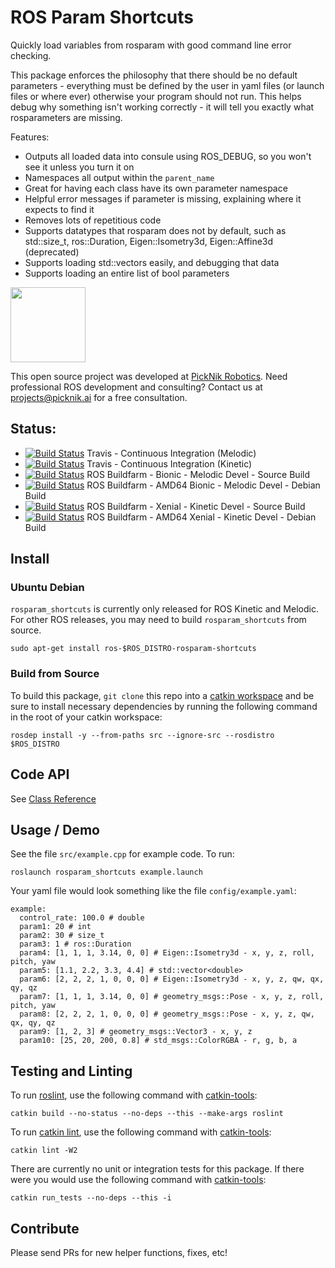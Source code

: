 # ROS Param Shortcuts

Quickly load variables from rosparam with good command line error checking.

This package enforces the philosophy that there should be no default parameters - everything must be defined by the user in yaml files (or launch files or where ever) otherwise your program should not run. This helps debug why something isn't working correctly - it will tell you exactly what rosparameters are missing.

Features:
 - Outputs all loaded data into consule using ROS_DEBUG, so you won't see it unless you turn it on
 - Namespaces all output within the ``parent_name``
 - Great for having each class have its own parameter namespace
 - Helpful error messages if parameter is missing, explaining where it expects to find it
 - Removes lots of repetitious code
 - Supports datatypes that rosparam does not by default, such as std::size_t, ros::Duration, Eigen::Isometry3d, Eigen::Affine3d (deprecated)
 - Supports loading std::vectors easily, and debugging that data
 - Supports loading an entire list of bool parameters

<img src="https://picknik.ai/assets/images/logo.jpg" width="120">

This open source project was developed at [PickNik Robotics](https://picknik.ai/). Need professional ROS development and consulting? Contact us at projects@picknik.ai for a free consultation.

## Status:

 * [![Build Status](https://api.travis-ci.org/PickNikRobotics/rosparam_shortcuts.svg?branch=melodic-devel)](https://travis-ci.org/PickNikRobotics/rosparam_shortcuts) Travis - Continuous Integration (Melodic)
 * [![Build Status](https://api.travis-ci.org/PickNikRobotics/rosparam_shortcuts.svg?branch=kinetic-devel)](https://travis-ci.org/PickNikRobotics/rosparam_shortcuts) Travis - Continuous Integration (Kinetic)
 * [![Build Status](http://build.ros.org/buildStatus/icon?job=Msrc_uB__rosparam_shortcuts__ubuntu_bionic__source)](http://build.ros.org/view/Msrc_uB/job/Msrc_uB__rosparam_shortcuts__ubuntu_bionic__source/) ROS Buildfarm - Bionic - Melodic Devel - Source Build
 * [![Build Status](http://build.ros.org/buildStatus/icon?job=Mbin_uB64__rosparam_shortcuts__ubuntu_bionic_amd64__binary)](http://build.ros.org/view/Mbin_uB64/job/Mbin_uB64__rosparam_shortcuts__ubuntu_bionic_amd64__binary/) ROS Buildfarm - AMD64 Bionic - Melodic Devel - Debian Build
 * [![Build Status](http://build.ros.org/buildStatus/icon?job=Ksrc_uX__rosparam_shortcuts__ubuntu_xenial__source)](http://build.ros.org/view/Ksrc_uX/job/Ksrc_uX__rosparam_shortcuts__ubuntu_xenial__source/) ROS Buildfarm - Xenial - Kinetic Devel - Source Build
 * [![Build Status](http://build.ros.org/buildStatus/icon?job=Kbin_uX64__rosparam_shortcuts__ubuntu_xenial_amd64__binary)](http://build.ros.org/view/Kbin_uX64/job/Kbin_uX64__rosparam_shortcuts__ubuntu_xenial_amd64__binary/) ROS Buildfarm - AMD64 Xenial - Kinetic Devel - Debian Build
## Install

### Ubuntu Debian

`rosparam_shortcuts` is currently only released for ROS Kinetic and Melodic. For other ROS releases, you may need to build `rosparam_shortcuts` from source.

    sudo apt-get install ros-$ROS_DISTRO-rosparam-shortcuts

### Build from Source

To build this package, ``git clone`` this repo into a [catkin workspace](http://wiki.ros.org/catkin/Tutorials/create_a_workspace) and be sure to install necessary dependencies by running the following command in the root of your catkin workspace:

    rosdep install -y --from-paths src --ignore-src --rosdistro $ROS_DISTRO

## Code API

See [Class Reference](http://docs.ros.org/kinetic/api/rosparam_shortcuts/html/)

## Usage / Demo

See the file ``src/example.cpp`` for example code. To run:

    roslaunch rosparam_shortcuts example.launch

Your yaml file would look something like the file ``config/example.yaml``:

```
example:
  control_rate: 100.0 # double
  param1: 20 # int
  param2: 30 # size_t
  param3: 1 # ros::Duration
  param4: [1, 1, 1, 3.14, 0, 0] # Eigen::Isometry3d - x, y, z, roll, pitch, yaw
  param5: [1.1, 2.2, 3.3, 4.4] # std::vector<double>
  param6: [2, 2, 2, 1, 0, 0, 0] # Eigen::Isometry3d - x, y, z, qw, qx, qy, qz
  param7: [1, 1, 1, 3.14, 0, 0] # geometry_msgs::Pose - x, y, z, roll, pitch, yaw
  param8: [2, 2, 2, 1, 0, 0, 0] # geometry_msgs::Pose - x, y, z, qw, qx, qy, qz
  param9: [1, 2, 3] # geometry_msgs::Vector3 - x, y, z
  param10: [25, 20, 200, 0.8] # std_msgs::ColorRGBA - r, g, b, a

```

## Testing and Linting

To run [roslint](http://wiki.ros.org/roslint), use the following command with [catkin-tools](https://catkin-tools.readthedocs.org/):

    catkin build --no-status --no-deps --this --make-args roslint

To run [catkin lint](https://pypi.python.org/pypi/catkin_lint), use the following command with [catkin-tools](https://catkin-tools.readthedocs.org/):

    catkin lint -W2

There are currently no unit or integration tests for this package. If there were you would use the following command with [catkin-tools](https://catkin-tools.readthedocs.org/):

    catkin run_tests --no-deps --this -i

## Contribute

Please send PRs for new helper functions, fixes, etc!
